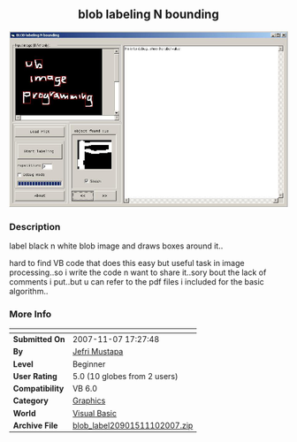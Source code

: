 ﻿<div align="center">

## blob labeling N bounding

<img src="PIC20071110921311136.JPG">
</div>

### Description

label black n white blob image and draws boxes around it..

hard to find VB code that does this easy but useful task in image processing..so i write the code n want to share it..sory bout the lack of comments i put..but u can refer to the pdf files i included for the basic algorithm..
 
### More Info
 


<span>             |<span>
---                |---
**Submitted On**   |2007-11-07 17:27:48
**By**             |[Jefri Mustapa](https://github.com/Planet-Source-Code/PSCIndex/blob/master/ByAuthor/jefri-mustapa.md)
**Level**          |Beginner
**User Rating**    |5.0 (10 globes from 2 users)
**Compatibility**  |VB 6\.0
**Category**       |[Graphics](https://github.com/Planet-Source-Code/PSCIndex/blob/master/ByCategory/graphics__1-46.md)
**World**          |[Visual Basic](https://github.com/Planet-Source-Code/PSCIndex/blob/master/ByWorld/visual-basic.md)
**Archive File**   |[blob\_label20901511102007\.zip](https://github.com/Planet-Source-Code/jefri-mustapa-blob-labeling-n-bounding__1-69470/archive/master.zip)








